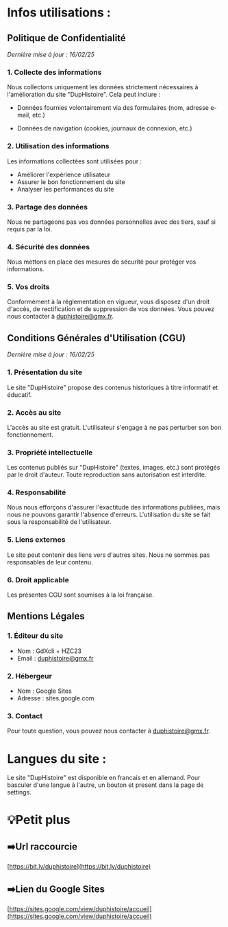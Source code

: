 # Infos utilisations :
## Politique de Confidentialité

_Dernière mise à jour : 16/02/25_

### 1. Collecte des informations
Nous collectons uniquement les données strictement nécessaires à l'amélioration du site "DupHistoire". Cela peut inclure :
- Données fournies volontairement via des formulaires (nom, adresse e-mail, etc.)

- Données de navigation (cookies, journaux de connexion, etc.)

### 2. Utilisation des informations
Les informations collectées sont utilisées pour :
- Améliorer l'expérience utilisateur
- Assurer le bon fonctionnement du site
- Analyser les performances du site

### 3. Partage des données
Nous ne partageons pas vos données personnelles avec des tiers, sauf si requis par la loi.

### 4. Sécurité des données
Nous mettons en place des mesures de sécurité pour protéger vos informations.

### 5. Vos droits
Conformément à la réglementation en vigueur, vous disposez d'un droit d'accès, de rectification et de suppression de vos données. Vous pouvez nous contacter à duphistoire@gmx.fr.

## Conditions Générales d'Utilisation (CGU)

_Dernière mise à jour : 16/02/25_

### 1. Présentation du site
Le site "DupHistoire" propose des contenus historiques à titre informatif et éducatif.

### 2. Accès au site
L'accès au site est gratuit. L'utilisateur s'engage à ne pas perturber son bon fonctionnement.

### 3. Propriété intellectuelle
Les contenus publiés sur "DupHistoire" (textes, images, etc.) sont protégés par le droit d'auteur. Toute reproduction sans autorisation est interdite.

### 4. Responsabilité
Nous nous efforçons d'assurer l'exactitude des informations publiées, mais nous ne pouvons garantir l'absence d'erreurs. L'utilisation du site se fait sous la responsabilité de l'utilisateur.

### 5. Liens externes
Le site peut contenir des liens vers d'autres sites. Nous ne sommes pas responsables de leur contenu.

### 6. Droit applicable
Les présentes CGU sont soumises à la loi française.

## Mentions Légales

### 1. Éditeur du site
- Nom : GdXcIi + HZC23
- Email : duphistoire@gmx.fr

### 2. Hébergeur
- Nom : Google Sites
- Adresse : sites.google.com

### 3. Contact
Pour toute question, vous pouvez nous contacter à duphistoire@gmx.fr.

# Langues du site :
Le site "DupHistoire" est disponible en francais et en allemand. Pour basculer d'une langue à l'autre, un bouton et present dans la page de settings.

# 💡Petit plus

## ➡️Url raccourcie
[https://bit.ly/duphistoire](https://bit.ly/duphistoire)

## ➡️Lien du Google Sites
[https://sites.google.com/view/duphistoire/accueil](https://sites.google.com/view/duphistoire/accueil)
